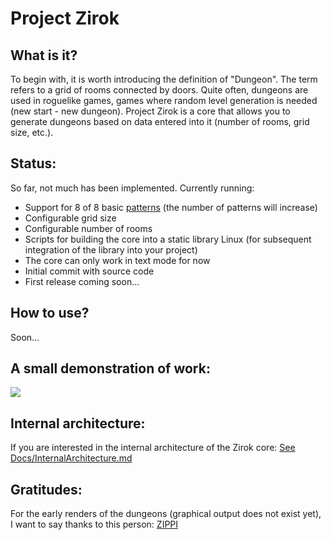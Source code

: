 # Project Zirok
## What is it?
To begin with, it is worth introducing the definition of "Dungeon".
The term refers to a grid of rooms connected by doors. Quite often, dungeons are used in roguelike games, games where random level generation is needed (new start - new dungeon).
Project Zirok is a core that allows you to generate dungeons based on data entered into it (number of rooms, grid size, etc.).

## Status:
So far, not much has been implemented. Currently running:
- Support for 8 of 8 basic [patterns](https://github.com/Kernel357/Zirok/blob/main/Docs/Patterns.md) (the number of patterns will increase)
- Configurable grid size
- Configurable number of rooms
- Scripts for building the core into a static library Linux (for subsequent integration of the library into your project)
- The core can only work in text mode for now
- Initial commit with source code
- First release coming soon... 

## How to use?
Soon...

## A small demonstration of work:
![](https://github.com/Kernel357/Zirok/blob/main/Docs/Images/Demo.jpg)

## Internal architecture:
If you are interested in the internal architecture of the Zirok core:
[See Docs/InternalArchitecture.md](https://github.com/Kernel357/Zirok/blob/main/Docs/InternalArchitecture.md)

## Gratitudes:
For the early renders of the dungeons (graphical output does not exist yet), I want to say thanks to this person: [ZIPPI](https://github.com/ZIPPI18)
